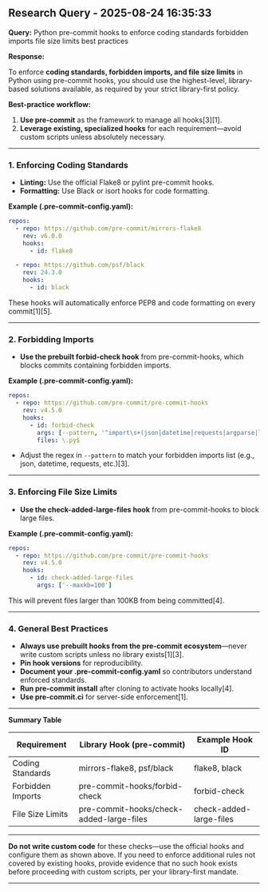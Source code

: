 
## Research Query - 2025-08-24 16:35:33

**Query:** Python pre-commit hooks to enforce coding standards forbidden imports file size limits best practices

**Response:**

To enforce **coding standards, forbidden imports, and file size limits** in Python using pre-commit hooks, you should use the highest-level, library-based solutions available, as required by your strict library-first policy.

**Best-practice workflow:**

1. **Use pre-commit** as the framework to manage all hooks[3][1].
2. **Leverage existing, specialized hooks** for each requirement—avoid custom scripts unless absolutely necessary.

---

### 1. Enforcing Coding Standards

- **Linting:** Use the official Flake8 or pylint pre-commit hooks.
- **Formatting:** Use Black or isort hooks for code formatting.

**Example (.pre-commit-config.yaml):**
```yaml
repos:
  - repo: https://github.com/pre-commit/mirrors-flake8
    rev: v6.0.0
    hooks:
      - id: flake8

  - repo: https://github.com/psf/black
    rev: 24.3.0
    hooks:
      - id: black
```
These hooks will automatically enforce PEP8 and code formatting on every commit[1][5].

---

### 2. Forbidding Imports

- **Use the prebuilt forbid-check hook** from pre-commit-hooks, which blocks commits containing forbidden imports.

**Example (.pre-commit-config.yaml):**
```yaml
repos:
  - repo: https://github.com/pre-commit/pre-commit-hooks
    rev: v4.5.0
    hooks:
      - id: forbid-check
        args: [--pattern, '^import\s+(json|datetime|requests|argparse|logging|urllib|asyncio|threading)$']
        files: \.py$
```
- Adjust the regex in `--pattern` to match your forbidden imports list (e.g., json, datetime, requests, etc.)[3].

---

### 3. Enforcing File Size Limits

- **Use the check-added-large-files hook** from pre-commit-hooks to block large files.

**Example (.pre-commit-config.yaml):**
```yaml
repos:
  - repo: https://github.com/pre-commit/pre-commit-hooks
    rev: v4.5.0
    hooks:
      - id: check-added-large-files
        args: ['--maxkb=100']
```
This will prevent files larger than 100KB from being committed[4].

---

### 4. General Best Practices

- **Always use prebuilt hooks from the pre-commit ecosystem**—never write custom scripts unless no library exists[1][3].
- **Pin hook versions** for reproducibility.
- **Document your .pre-commit-config.yaml** so contributors understand enforced standards.
- **Run pre-commit install** after cloning to activate hooks locally[4].
- **Use pre-commit.ci** for server-side enforcement[1].

---

**Summary Table**

| Requirement         | Library Hook (pre-commit)                        | Example Hook ID                |
|---------------------|--------------------------------------------------|-------------------------------|
| Coding Standards    | mirrors-flake8, psf/black                        | flake8, black                 |
| Forbidden Imports   | pre-commit-hooks/forbid-check                    | forbid-check                  |
| File Size Limits    | pre-commit-hooks/check-added-large-files         | check-added-large-files       |

---

**Do not write custom code** for these checks—use the official hooks and configure them as shown above. If you need to enforce additional rules not covered by existing hooks, provide evidence that no such hook exists before proceeding with custom scripts, per your library-first mandate.

---

